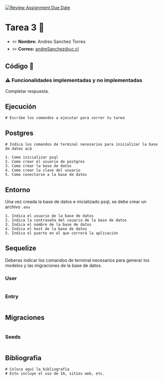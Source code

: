[![Review Assignment Due Date](https://classroom.github.com/assets/deadline-readme-button-24ddc0f5d75046c5622901739e7c5dd533143b0c8e959d652212380cedb1ea36.svg)](https://classroom.github.com/a/cb5SOAVY)
# Tarea 3 :construction:

* :pencil2: **Nombre:** Andres Sanchez Torres
* :pencil2: **Correo:** andreSanchez@uc.cl

## Código :symbols:

### :warning: Funcionalidades implementadas y no implementadas

Completar respuesta.


## Ejecución

```
# Escribe los comandos a ejecutar para correr tu tarea
```


## Postgres
```
# Indica los comandos de terminal necesarios para inicializar la base de datos acá

1. Como inicializar psql
2. Como crear el usuario de postgres
3. Como crear la base de datos
4. Como crear la clave del usuario
5. Como conectarse a la base de datos
```

## Entorno
Una vez creada la base de datos e inicializado psql, se debe crear un archivo `.env`

```
1. Indica el usuario de la base de datos
2. Indica la contraseña del usuario de la base de datos
3. Indica el nombre de la base de datos
4. Indica el host de la base de datos
5. Indica el puerto en el que correrá la aplicación
```
## Sequelize

Deberas indicar los comandos de terminal necesarios para generar los modelos y las migraciones de la base de datos.

### User
```
```
### Entry
```
```

## Migraciones
```
```

### Seeds
```
```

## Bibliografia
```
# Coloca aquí la bibliografía
# Esto incluye el uso de IA, sitios web, etc.
```